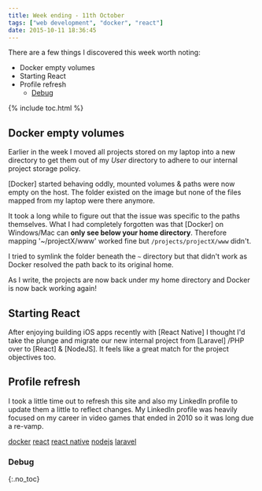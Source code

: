 ```yaml
---
title: Week ending - 11th October
tags: ["web development", "docker", "react"]
date: 2015-10-11 18:36:45
---
```


There are a few things I discovered this week worth noting:

- [<a name="a1"></a> Docker empty volumes](#-docker-empty-volumes)
- [<a name="a2"></a>Starting React](#starting-react)
- [<a name="a3"></a>Profile refresh](#profile-refresh)
  - [Debug](#debug)

{% include toc.html %}

<!-- more -->

## <a name="a1"></a> Docker empty volumes

Earlier in the week I moved all projects stored on my laptop into a new directory to get them out of my _User_ directory to adhere to our internal project storage policy.

[Docker] started behaving oddly, mounted volumes & paths were now empty on the host. The folder existed on the image but none of the files mapped from my laptop were there anymore.

It took a long while to figure out that the issue was specific to the paths themselves. What I had completely forgotten was that [Docker] on Windows/Mac can **only see below your home directory**. Therefore mapping '~/projectX/www' worked fine but `/projects/projectX/www` didn't.

I tried to symlink the folder beneath the `~` directory but that didn't work as Docker resolved the path back to its original home.

As I write, the projects are now back under my home directory and Docker is now back working again!

## <a name="a2"></a>Starting React

After enjoying building iOS apps recently with [React Native] I thought I'd take the plunge and migrate our new internal project from [Laravel] /PHP over to [React] & [NodeJS]. It feels like a great match for the project objectives too.

## <a name="a3"></a>Profile refresh

I took a little time out to refresh this site and also my LinkedIn profile to update them a little to reflect changes. My LinkedIn profile was heavily focused on my career in video games that ended in 2010 so it was long due a re-vamp.

[docker](http://www.docker.com)
[react](https://facebook.github.io/react/)
[react native](https://facebook.github.io/react-native/)
[nodejs](https://nodejs.org/)
[laravel](http://www.docker.com)

### Debug

{:.no_toc}
